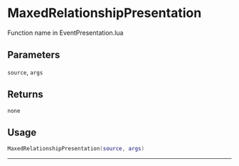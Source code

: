 # MaxedRelationshipPresentation
Function name in EventPresentation.lua
## Parameters
`source`, `args`
## Returns
`none`
## Usage
```lua
MaxedRelationshipPresentation(source, args)
```
---
